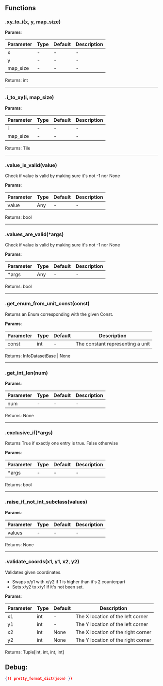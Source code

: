 # 

## Functions


### .xy_to_i(x, y, map_size)



**Params**:

| Parameter | Type | Default | Description |
| --------- | ---- | ------- | ----------- |
| x | - | - | - |
| y | - | - | - |
| map_size | - | - | - |

Returns: int

 --- 

### .i_to_xy(i, map_size)



**Params**:

| Parameter | Type | Default | Description |
| --------- | ---- | ------- | ----------- |
| i | - | - | - |
| map_size | - | - | - |

Returns: Tile

 --- 

### .value_is_valid(value)

Check if value is valid by making sure it's not -1 nor None




**Params**:

| Parameter | Type | Default | Description |
| --------- | ---- | ------- | ----------- |
| value | Any | - | - |

Returns: bool

 --- 

### .values_are_valid(*args)

Check if value is valid by making sure it's not -1 nor None




**Params**:

| Parameter | Type | Default | Description |
| --------- | ---- | ------- | ----------- |
| *args | Any | - | - |

Returns: bool

 --- 

### .get_enum_from_unit_const(const)

Returns an Enum corresponding with the given Const.




**Params**:

| Parameter | Type | Default | Description |
| --------- | ---- | ------- | ----------- |
| const | int | - | The constant representing a unit |

Returns: InfoDatasetBase | None

 --- 

### .get_int_len(num)



**Params**:

| Parameter | Type | Default | Description |
| --------- | ---- | ------- | ----------- |
| num | - | - | - |

Returns: None

 --- 

### .exclusive_if(*args)

Returns True if exactly one entry is true. False otherwise


**Params**:

| Parameter | Type | Default | Description |
| --------- | ---- | ------- | ----------- |
| *args | - | - | - |

Returns: bool

 --- 

### .raise_if_not_int_subclass(values)



**Params**:

| Parameter | Type | Default | Description |
| --------- | ---- | ------- | ----------- |
| values | - | - | - |

Returns: None

 --- 

### .validate_coords(x1, y1, x2, y2)

Validates given coordinates.

- Swaps x/y1 with x/y2 if 1 is higher than it's 2 counterpart
- Sets x/y2 to x/y1 if it's not been set.




**Params**:

| Parameter | Type | Default | Description |
| --------- | ---- | ------- | ----------- |
| x1 | int | - | The X location of the left corner |
| y1 | int | - | The Y location of the left corner |
| x2 | int | None | The X location of the right corner |
| y2 | int | None | The Y location of the right corner |

Returns: Tuple[int, int, int, int]


 
## Debug:
```json
{!{ pretty_format_dict(json) }}
```